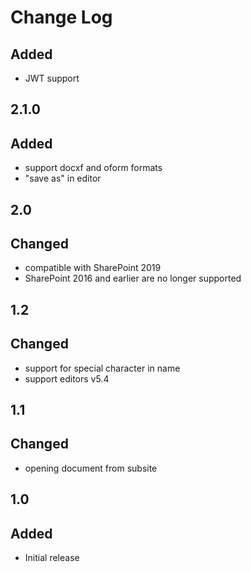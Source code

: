 # Change Log

## Added
- JWT support

## 2.1.0
## Added
- support docxf and oform formats
- "save as" in editor

## 2.0
## Changed
- compatible with SharePoint 2019
- SharePoint 2016 and earlier are no longer supported

## 1.2
## Changed
- support for special character in name
- support editors v5.4
## 1.1
## Changed
- opening document from subsite

## 1.0
## Added
- Initial release